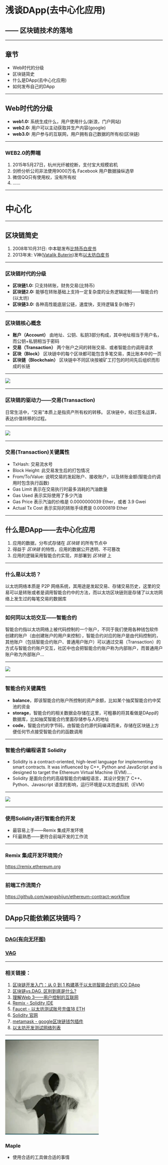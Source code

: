 # 浅谈DApp(去中心化应用)
## —— 区块链技术的落地

---

## 章节

- Web时代的分级
- 区块链简史
- 什么是DApp(去中心化应用)
- 如何发布自己的DApp


---

## Web时代的分级

- **web1.0:** 系统生成什么，用户使用什么(新浪，门户网站)
- **web2.0:** 用户可以主动获取并生产内容(google)
- **web3.0:** 用户参与的互联网，用户拥有自己数据的所有权(区块链)

---

### WEB2.0的弊端

1. 2015年5月27日，杭州光纤被挖断，支付宝大规模宕机
2. 剑桥分析公司非法使用9000万名 Facebook 用户数据操纵选举
3. 微信QQ只有使用权，没有所有权
4. ……

---

# 中心化

---

## 区块链简史

1. 2008年10月31日: 中本聪发布[比特币白皮书](https://bitcoin.org/bitcoin.pdf)
2. 2013年末: V神([Vatalik Buterin](https://twitter.com/vitalikbuterin))发布[以太坊白皮书](https://github.com/ethereum/wiki/wiki/White-Paper)

---

### 区块链时代的分级

- **区块链1.0:** 只支持转账，财务交易(比特币)
- **区块链2.0:** 能够在转账基础上支持一定复杂度的业务逻辑定制——智能合约(以太坊)
- **区块链3.0:** 各种高性能底层公链，速度快，支持逻辑复杂(柚子)

---

### 区块链核心概念

- **账户（Account）** 由地址、公钥、私钥3部分构成，其中地址相当于用户名，而公钥+私钥相当于密码
- **交易（Transaction）** 两个账户之间的转账交易、或者智能合约调用请求
- **区块（Block）** 区块链中的每个区块都可能包含多笔交易，类比账本中的一页
- **区块链（Blockchain）** 区块链中不同区块按被矿工打包的时间先后组织而形成的长链

---

<Image src='./images/img01.jpg' size='100% auto'/>

---

### 区块链的驱动力——交易(Transaction)
日常生活中，“交易”本质上是指资产所有权的转移。
区块链中，经过签名运算，表达价值转移的过程。

---

<Image src='./images/transaction.png' size='100% auto'/>

---

### 交易(Transaction)关键属性

- TxHash: 交易流水号
- Block Height: 此交易发生后的打包情况
- From/To/Value: 说明交易的发起账户、接收账户，以及转账金额(智能合约调用时包含执行函数)
- Gas Limit 表示在交易执行时最多消耗的汽油数量
- Gas Used 表示实际使用了多少汽油
- Gas Price 表示汽油的价格是 0.0000000039 Ether，或者 3.9 Gwei
- Actual Tx Cost 表示实际的转账手续费是 0.0000819 Ether

---

## 什么是DApp——去中心化应用

1. 应用的数据，分布式存储在 *区块链* 的所有节点中
2. 得益于 *区块链* 的特性，应用的数据公开透明、不可篡改
3. 应用的逻辑采用智能合约实现，并部署到 *区块链* 上

---

### 什么是以太坊？

以太坊网络本质是 P2P 网络系统，其用途是发起交易、存储交易历史，这里的交易可以是转账或者是调用智能合约中的方法，而以太坊区块链则是存储了以太坊网络上发生过的每笔交易的数据库

---

### 如何同以太坊交互——智能合约

智能合约指以太坊网络上被代码控制的一个账户，不同于我们使用各种钱包软件 创建的账户（由创建账户的用户来控制），智能合约对应的账户是由代码控制的，其他账户（包括智能合约账户、普通用户账户）可以通过交易（Transaction）的方式与智能合约账户交互，社区中也会把智能合约账户称为内部账户，而普通用户账户称为外部账户...

---

<Image src='./images/img02.jpg' size='100% auto'/>

---

### 智能合约关键属性

- **balance**，即该智能合约账户所控制的资产余额，比如某个抽奖智能合约中奖池的资金
- **storage**，智能合约的相关数据会存储在这里，可粗暴的将其看做是DApp的数据库，比如抽奖智能合约里面存储参与人的地址
- **code**，智能合约的字节码，由智能合约源代码编译而来，存储在区块链上方便任何节点接受智能合约的函数调用

---

### 智能合约编程语言 Solidity

- Solidity is a contract-oriented, high-level language for implementing smart contracts. It was influenced by C++, Python and JavaScript and is designed to target the Ethereum Virtual Machine (EVM)....
- Solidity 是面向合约的高级智能合约编程语言，其设计受到了 C++、Python、Javascript 语言的影响，运行环境是以太坊虚拟机（EVM）

---

<Image src='./images/img03.jpg' size='100% auto'/>

---

### 使用Solidity进行智能合约开发

- 最容易上手——Remix 集成开发环境
- FE最熟悉——更符合前端开发的工作流

---

### Remix 集成开发环境简介

https://remix.ethereum.org

---

### 前端工作流简介

https://github.com/wangshijun/ethereum-contract-workflow

---

## DApp只能依赖区块链吗？

---

### [DAG(有向无环图)](http://www.huoxing24.com/newsdetail/20181031075600967824.html)
### [VAG](https://vite.org)

---

### 相关链接：
1. [区块链开发入门：从 0 到 1 构建基于以太坊智能合约的 ICO DApp](https://juejin.im/book/5addb2eb6fb9a07abd0d4557)
2. [区块链vs.DAG, 区别到底是什么?](http://www.huoxing24.com/newsdetail/20181031075600967824.html)
3. [理解Web 3——用户控制的互联网](http://www.infoq.com/cn/articles/understanding-web-3-a-user-controlled-internet)
4. [Remix - Solidity IDE](https://remix.ethereum.org)
5. [Faucet - 以太坊测试账号充值18 ETH](https://faucet.rinkeby.io/)
6. [Solidity 官网](https://solidity.readthedocs.io/en/v0.4.23/)
7. [metamask - google区块链钱包插件](https://chrome.google.com/webstore/detail/metamask/nkbihfbeogaeaoehlefnkodbefgpgknn/related?hl=en)
8. [以太坊开发测试网络列表](https://testnet.etherscan.io/)

---

![](./images/avatar.jpg)


### Maple
- 使用合适的工具做合适的事情

